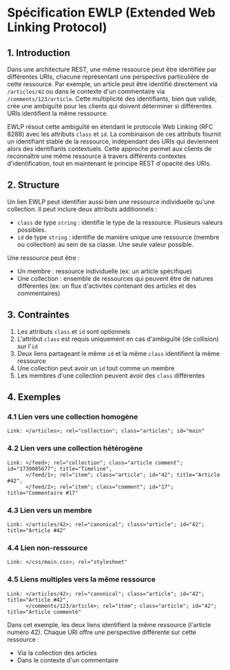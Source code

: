 # Spécification EWLP (Extended Web Linking Protocol)

## 1. Introduction

Dans une architecture REST, une même ressource peut être identifiée par différentes URIs, chacune représentant une perspective particulière de cette ressource. Par exemple, un article peut être identifié directement via `/articles/42` ou dans le contexte d'un commentaire via `/comments/123/article`. Cette multiplicité des identifiants, bien que valide, crée une ambiguïté pour les clients qui doivent déterminer si différentes URIs identifient la même ressource.

EWLP résout cette ambiguïté en étendant le protocole Web Linking (RFC 8288) avec les attributs `class` et `id`. La combinaison de ces attributs fournit un identifiant stable de la ressource, indépendant des URIs qui deviennent alors des identifiants contextuels. Cette approche permet aux clients de reconnaître une même ressource à travers différents contextes d'identification, tout en maintenant le principe REST d'opacité des URIs.

## 2. Structure

Un lien EWLP peut identifier aussi bien une ressource individuelle qu'une collection. Il peut inclure deux attributs additionnels :

- `class` de type `string` : identifie le type de la ressource. Plusieurs valeurs possibles.
- `id` de type `string` : identifie de manière unique une ressource (membre ou collection) au sein de sa classe. Une seule valeur possible.

Une ressource peut être :

- Un membre : ressource individuelle (ex: un article spécifique)
- Une collection : ensemble de ressources qui peuvent être de natures différentes (ex: un flux d'activités contenant des articles et des commentaires)

## 3. Contraintes

1. Les attributs `class` et `id` sont optionnels
2. L'attribut `class` est requis uniquement en cas d'ambiguïté (de collision) sur l'`id`
3. Deux liens partageant le même `id` et la même `class` identifient la même ressource
4. Une collection peut avoir un `id` tout comme un membre
5. Les membres d'une collection peuvent avoir des `class` différentes

## 4. Exemples

### 4.1 Lien vers une collection homogène

```http
Link: </articles>; rel="collection"; class="articles"; id="main"
```

### 4.2 Lien vers une collection hétérogène

```http
Link: </feed>; rel="collection"; class="article comment"; id="1739085677"; title="Timeline",
      </feed/1>; rel="item"; class="article"; id="42"; title="Article #42",
      </feed/2>; rel="item"; class="comment"; id="17"; title="Commentaire #17"
```

### 4.3 Lien vers un membre

```http
Link: </articles/42>; rel="canonical"; class="article"; id="42"; title="Article #42"
```

### 4.4 Lien non-ressource

```http
Link: </css/main.css>; rel="stylesheet"
```

### 4.5 Liens multiples vers la même ressource

```http
Link: </articles/42>; rel="canonical"; class="article"; id="42"; title="Article #42",
      </comments/123/article>; rel="item"; class="article"; id="42"; title="Article commenté"
```

Dans cet exemple, les deux liens identifient la même ressource (l'article numéro 42). Chaque URI offre une perspective différente sur cette ressource :

- Via la collection des articles
- Dans le contexte d'un commentaire
